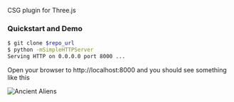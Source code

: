 CSG plugin for Three.js

### Quickstart and Demo

```bash
$ git clone $repo_url
$ python -mSimpleHTTPServer
Serving HTTP on 0.0.0.0 port 8000 ...
```

Open your browser to http://localhost:8000 and you should see something
like this

![Ancient Aliens](http://f.cl.ly/items/0g29263M1y2K2P3i2143/Image%202013.05.15%202%3A04%3A48%20PM.png)
